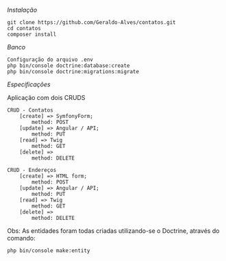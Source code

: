 *Instalação*

    git clone https://github.com/Geraldo-Alves/contatos.git
    cd contatos
    composer install


*Banco*

    Configuração do arquivo .env
    php bin/console doctrine:database:create
    php bin/console doctrine:migrations:migrate


*Especificações*

Aplicação com dois CRUDS

    CRUD - Contatos
        [create] => SymfonyForm;
            method: POST
        [update] => Angular / API;
            method: PUT
        [read] => Twig
            method: GET
        [delete] =>
            method: DELETE

    CRUD - Endereços
        [create] => HTML form;
            method: POST
        [update] => Angular / API;
            method: PUT
        [read] => Twig
            method: GET
        [delete] =>
            method: DELETE

Obs: As entidades foram todas criadas utilizando-se o Doctrine, através do comando:

    php bin/console make:entity
